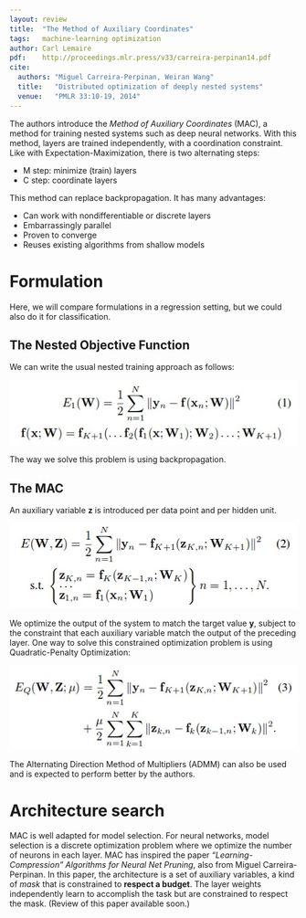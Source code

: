 ```yaml
---
layout: review
title:  "The Method of Auxiliary Coordinates"
tags:   machine-learning optimization
author: Carl Lemaire
pdf:    http://proceedings.mlr.press/v33/carreira-perpinan14.pdf
cite:
  authors: "Miguel Carreira-Perpinan, Weiran Wang"
  title:   "Distributed optimization of deeply nested systems"
  venue:   "PMLR 33:10-19, 2014"
---
```


The authors introduce the _Method of Auxiliary Coordinates_ (MAC), a method for training nested systems such as deep neural networks. With this method, layers are trained independently, with a coordination constraint. Like with Expectation-Maximization, there is two alternating steps:

* M step: minimize (train) layers
* C step: coordinate layers

This method can replace backpropagation. It has many advantages:

* Can work with nondifferentiable or discrete layers
* Embarrassingly parallel
* Proven to converge
* Reuses existing algorithms from shallow models

# Formulation

Here, we will compare formulations in a regression setting, but we could also do it for classification.

## The Nested Objective Function

We can write the usual nested training approach as follows:

![](/article/images/mac/fig1.jpg)

The way we solve this problem is using backpropagation.

## The MAC

An auxiliary variable **z** is introduced per data point and per hidden unit.

![](/article/images/mac/fig2.jpg)

We optimize the output of the system to match the target value **y**, subject to the constraint that each auxiliary variable match the output of the preceding layer. One way to solve this constrained optimization problem is using Quadratic-Penalty Optimization:

![](/article/images/mac/fig3.jpg)

The Alternating Direction Method of Multipliers (ADMM) can also be used and is expected to perform better by the authors.

# Architecture search

MAC is well adapted for model selection. For neural networks, model selection is a discrete optimization problem where we optimize the number of neurons in each layer. MAC has inspired the paper _“Learning-Compression” Algorithms for Neural Net Pruning_, also from Miguel Carreira-Perpinan. In this paper, the architecture is a set of auxiliary variables, a kind of _mask_ that is constrained to **respect a budget**. The layer weights independently learn to accomplish the task but are constrained to respect the mask. (Review of this paper available soon.)
